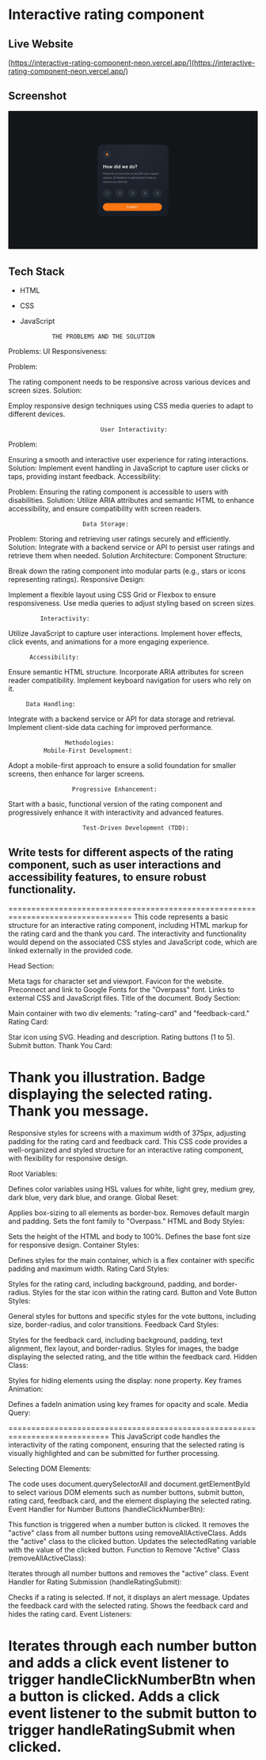 # Interactive rating component

## Live Website

[https://interactive-rating-component-neon.vercel.app/](https://interactive-rating-component-neon.vercel.app/)

## Screenshot

![Screenshot](/design/desktop-design.jpg)

## Tech Stack

- HTML
- CSS
- JavaScript


               THE PROBLEMS AND THE SOLUTION
                  
Problems:
                           UI Responsiveness:

Problem: 

The rating component needs to be responsive across various devices and screen sizes.
Solution:

Employ responsive design techniques using CSS media queries to adapt to different devices.

                              User Interactivity:

Problem: 

Ensuring a smooth and interactive user experience for rating interactions.
Solution: 
Implement event handling in JavaScript to capture user clicks or taps, providing instant feedback.
                       Accessibility:

Problem:
 Ensuring the rating component is accessible to users with disabilities.
Solution: 
Utilize ARIA attributes and semantic HTML to enhance accessibility, and ensure compatibility with screen readers.

                         Data Storage:

Problem: Storing and retrieving user ratings securely and efficiently.
Solution: Integrate with a backend service or API to persist user ratings and retrieve them when needed.
                          Solution Architecture:
         Component Structure:

Break down the rating component into modular parts (e.g., stars or icons representing ratings).
              Responsive Design:

Implement a flexible layout using CSS Grid or Flexbox to ensure responsiveness.
Use media queries to adjust styling based on screen sizes.

             Interactivity:

Utilize JavaScript to capture user interactions.
Implement hover effects, click events, and animations for a more engaging experience.

          Accessibility:

Ensure semantic HTML structure.
Incorporate ARIA attributes for screen reader compatibility.
Implement keyboard navigation for users who rely on it.

         Data Handling:

Integrate with a backend service or API for data storage and retrieval.
Implement client-side data caching for improved performance.

                    Methodologies:
              Mobile-First Development:

Adopt a mobile-first approach to ensure a solid foundation for smaller screens, then enhance for larger screens.


                      Progressive Enhancement:

Start with a basic, functional version of the rating component and progressively enhance it with interactivity and advanced features.

                         Test-Driven Development (TDD):

Write tests for different aspects of the rating component, such as user interactions and accessibility features, to ensure robust functionality.
- 
=================================================================================
This code represents a basic structure for an interactive rating component, including HTML markup for the rating card and the thank you card. The interactivity and functionality would depend on the associated CSS styles and JavaScript code, which are linked externally in the provided code.

Head Section:

Meta tags for character set and viewport.
Favicon for the website.
Preconnect and link to Google Fonts for the "Overpass" font.
Links to external CSS and JavaScript files.
Title of the document.
Body Section:

Main container with two div elements: "rating-card" and "feedback-card."
Rating Card:

Star icon using SVG.
Heading and description.
Rating buttons (1 to 5).
Submit button.
Thank You Card:

Thank you illustration.
Badge displaying the selected rating.
Thank you message.
=============================================================

Responsive styles for screens with a maximum width of 375px, adjusting padding for the rating card and feedback card.
This CSS code provides a well-organized and styled structure for an interactive rating component, with flexibility for responsive design.

Root Variables:

Defines color variables using HSL values for white, light grey, medium grey, dark blue, very dark blue, and orange.
Global Reset:

Applies box-sizing to all elements as border-box.
Removes default margin and padding.
Sets the font family to "Overpass."
HTML and Body Styles:

Sets the height of the HTML and body to 100%.
Defines the base font size for responsive design.
Container Styles:

Defines styles for the main container, which is a flex container with specific padding and maximum width.
Rating Card Styles:

Styles for the rating card, including background, padding, and border-radius.
Styles for the star icon within the rating card.
Button and Vote Button Styles:

General styles for buttons and specific styles for the vote buttons, including size, border-radius, and color transitions.
Feedback Card Styles:

Styles for the feedback card, including background, padding, text alignment, flex layout, and border-radius.
Styles for images, the badge displaying the selected rating, and the title within the feedback card.
Hidden Class:

Styles for hiding elements using the display: none property.
Key frames Animation:

Defines a fadeIn animation using key frames for opacity and scale.
Media Query:

============================================================================
This JavaScript code handles the interactivity of the rating component, ensuring that the selected rating is visually highlighted and can be submitted for further processing.

Selecting DOM Elements:

The code uses document.querySelectorAll and document.getElementById to select various DOM elements such as number buttons, submit button, rating card, feedback card, and the element displaying the selected rating.
Event Handler for Number Buttons (handleClickNumberBtn):

This function is triggered when a number button is clicked.
It removes the "active" class from all number buttons using removeAllActiveClass.
Adds the "active" class to the clicked button.
Updates the selectedRating variable with the value of the clicked button.
Function to Remove "Active" Class (removeAllActiveClass):

Iterates through all number buttons and removes the "active" class.
Event Handler for Rating Submission (handleRatingSubmit):

Checks if a rating is selected. If not, it displays an alert message.
Updates the feedback card with the selected rating.
Shows the feedback card and hides the rating card.
Event Listeners:

Iterates through each number button and adds a click event listener to trigger handleClickNumberBtn when a button is clicked.
Adds a click event listener to the submit button to trigger handleRatingSubmit when clicked.
==================================================================
